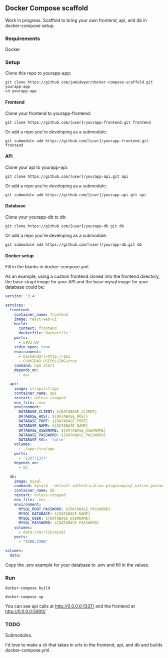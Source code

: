 ## Docker Compose scaffold

Work in progress. Scaffold to bring your own frontend, api, and db in docker-compose setup.

### Requirements

Docker

### Setup

Clone this repo to yourapp-app:

```
git clone https://github.com/jamidwyer/docker-compose-scaffold.git yourapp-app
cd yourapp-app
```

#### Frontend

Clone your frontend to yourapp-frontend:

`git clone https://github.com/[user]/yourapp-frontend.git frontend`

Or add a repo you're developing as a submodule:

`git submodule add https://github.com/[user]/yourapp-frontend.git frontend`

#### API

Clone your api to yourapp-api:

`git clone https://github.com/[user]/yourapp-api.git api`

Or add a repo you're developing as a submodule:

`git submodule add https://github.com/[user]/yourapp-api.git api`

#### Database

Clone your yourapp-db to db:

`git clone https://github.com/[user]/yourapp-db.git db`

Or add a repo you're developing as a submodule:

`git submodule add https://github.com/[user]/yourapp-db.git db`

#### Docker setup

Fill in the blanks in docker-compose.yml.

As an example, using a custom frontend cloned into  the frontend directory, the base strapi image for your API and the base mysql image for your database could be:

```yml
version: '3.4'

services:
  frontend:
    container_name: frontend
    image: react-web-ui
    build:
      context: frontend
      dockerfile: Dockerfile
    ports:
      - 5902:80
    stdin_open: true
    environment:
      - backendUrl=http://api
      - CHOKIDAR_USEPOLLING=true
    command: npm start
    depends_on:
      - api

  api:
    image: strapi/strapi
    container_name: api
    restart: unless-stopped
    env_file: .env
    environment:
      DATABASE_CLIENT: ${DATABASE_CLIENT}
      DATABASE_HOST: ${DATABASE_HOST}
      DATABASE_PORT: ${DATABASE_PORT}
      DATABASE_NAME: ${DATABASE_NAME}
      DATABASE_USERNAME: ${DATABASE_USERNAME}
      DATABASE_PASSWORD: ${DATABASE_PASSWORD}
      DATABASE_SSL: 'false'
    volumes:
      - ./app:/srv/app
    ports:
      - '1337:1337'
    depends_on:
      - db

  db:
    image: mysql
    command: mysqld --default-authentication-plugin=mysql_native_password
    container_name: db
    restart: unless-stopped
    env_file: .env
    environment:
      MYSQL_ROOT_PASSWORD: ${DATABASE_PASSWORD}
      MYSQL_DATABASE: ${DATABASE_NAME}
      MYSQL_USER: ${DATABASE_USERNAME}
      MYSQL_PASSWORD: ${DATABASE_PASSWORD}
    volumes:
      - data:/var/lib/mysql
    ports:
      - "3306:3306"

volumes:
  data:
```

Copy the .env example for your database to .env and fill in the values.

### Run

`docker-compose build`

`docker-compose up`

You can see api calls at http://0.0.0.0:1337/ and the frontend at http://0.0.0.0:5900/

### TODO

Submodules.

I'd love to make a cli that takes in urls to the frontend, api, and db and builds docker-compose.yml.
